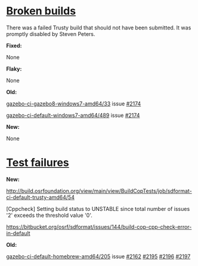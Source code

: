 # [Broken builds](http://build.osrfoundation.org/view/BuildCopFail/)

There was a failed Trusty build that should not have been submitted. It was promptly disabled by Steven Peters.

**Fixed:**

None

**Flaky:**

None

**Old:**

[gazebo-ci-gazebo8-windows7-amd64/33](http://build.osrfoundation.org/view/main/view/BuildCopFail/job/gazebo-ci-gazebo8-windows7-amd64/33/) issue [#2174](https://bitbucket.org/osrf/gazebo/issues/2174/build-cop-windows-build-broken-cannot-find)

[gazebo-ci-default-windows7-amd64/489](http://build.osrfoundation.org/view/main/view/BuildCopFail/job/gazebo-ci-default-windows7-amd64/489/) issue [#2174](https://bitbucket.org/osrf/gazebo/issues/2174/build-cop-windows-build-broken-cannot-find)

**New:**


None


# [Test failures](http://build.osrfoundation.org/view/BuildCopTests/)

**New:**

http://build.osrfoundation.org/view/main/view/BuildCopTests/job/sdformat-ci-default-trusty-amd64/54


[Cppcheck] Setting build status to UNSTABLE since total number of issues '2' exceeds the threshold value '0'.

https://bitbucket.org/osrf/sdformat/issues/144/build-cop-cpp-check-error-in-default


**Old:**

[gazebo-ci-default-homebrew-amd64/205](http://build.osrfoundation.org/view/main/view/BuildCopTests/job/gazebo-ci-default-homebrew-amd64/205) issue [#2162](https://bitbucket.org/osrf/gazebo/issues/2162) [#2195](https://bitbucket.org/osrf/gazebo/issues/2195) [#2196](https://bitbucket.org/osrf/gazebo/issues/2196) [#2197](https://bitbucket.org/osrf/gazebo/issues/2197)